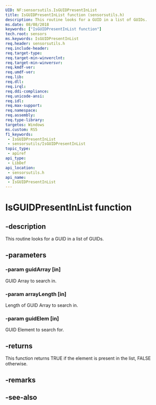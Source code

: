 ```yaml
---
UID: NF:sensorsutils.IsGUIDPresentInList
title: IsGUIDPresentInList function (sensorsutils.h)
description: This routine looks for a GUID in a list of GUIDs.
ms.date: 08/08/2018
keywords: ["IsGUIDPresentInList function"]
tech.root: sensors
ms.keywords: IsGUIDPresentInList
req.header: sensorsutils.h
req.include-header: 
req.target-type: 
req.target-min-winverclnt: 
req.target-min-winversvr: 
req.kmdf-ver: 
req.umdf-ver: 
req.lib: 
req.dll: 
req.irql: 
req.ddi-compliance: 
req.unicode-ansi: 
req.idl: 
req.max-support: 
req.namespace: 
req.assembly: 
req.type-library: 
targetos: Windows
ms.custom: RS5
f1_keywords:
 - IsGUIDPresentInList
 - sensorsutils/IsGUIDPresentInList
topic_type:
 - apiref
api_type:
 - LibDef
api_location:
 - sensorsutils.h
api_name:
 - IsGUIDPresentInList
---
```


# IsGUIDPresentInList function


## -description

This routine looks for a GUID in a list of GUIDs.

## -parameters

### -param guidArray [in]

GUID Array to search in.

### -param arrayLength [in]

Length of GUID Array to search in.

### -param guidElem [in]

GUID Element to search for.

## -returns

This function returns TRUE if the element is present in the list, FALSE otherwise.

## -remarks

## -see-also

